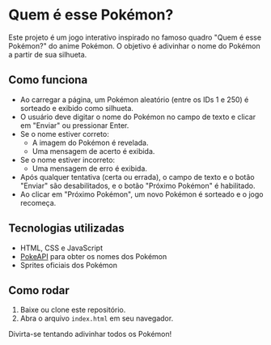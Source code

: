 # Quem é esse Pokémon?

Este projeto é um jogo interativo inspirado no famoso quadro "Quem é esse Pokémon?" do anime Pokémon. O objetivo é adivinhar o nome do Pokémon a partir de sua silhueta.

## Como funciona

- Ao carregar a página, um Pokémon aleatório (entre os IDs 1 e 250) é sorteado e exibido como silhueta.
- O usuário deve digitar o nome do Pokémon no campo de texto e clicar em "Enviar" ou pressionar Enter.
- Se o nome estiver correto:
  - A imagem do Pokémon é revelada.
  - Uma mensagem de acerto é exibida.
- Se o nome estiver incorreto:
  - Uma mensagem de erro é exibida.
- Após qualquer tentativa (certa ou errada), o campo de texto e o botão "Enviar" são desabilitados, e o botão "Próximo Pokémon" é habilitado.
- Ao clicar em "Próximo Pokémon", um novo Pokémon é sorteado e o jogo recomeça.

## Tecnologias utilizadas

- HTML, CSS e JavaScript
- [PokeAPI](https://pokeapi.co/) para obter os nomes dos Pokémon
- Sprites oficiais dos Pokémon

## Como rodar

1. Baixe ou clone este repositório.
2. Abra o arquivo `index.html` em seu navegador.

Divirta-se tentando adivinhar todos os Pokémon!